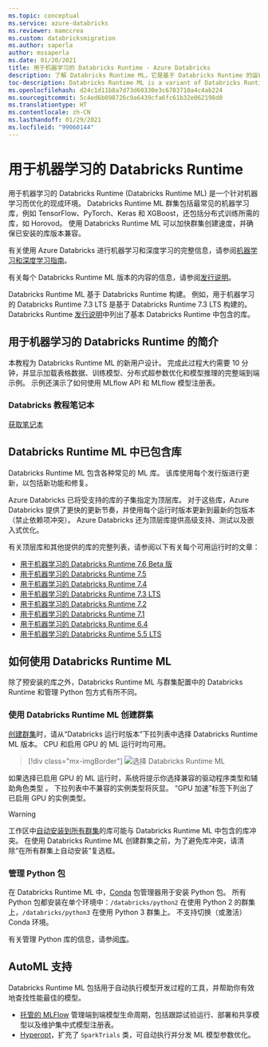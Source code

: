 ```yaml
---
ms.topic: conceptual
ms.service: azure-databricks
ms.reviewer: mamccrea
ms.custom: databricksmigration
ms.author: saperla
author: mssaperla
ms.date: 01/20/2021
title: 用于机器学习的 Databricks Runtime - Azure Databricks
description: 了解 Databricks Runtime ML，它是基于 Databricks Runtime 的运行时，为机器学习和数据科学提供随时可用的环境。
toc-description: Databricks Runtime ML is a variant of Databricks Runtime that adds multiple popular machine learning libraries, including TensorFlow, Keras, PyTorch, and XGBoost.
ms.openlocfilehash: d24c1d11b8a7d73d60330e3c6783710a4c4ab224
ms.sourcegitcommit: 5c4ed6b098726c9a6439cfa6fc61b32e062198d0
ms.translationtype: HT
ms.contentlocale: zh-CN
ms.lasthandoff: 01/29/2021
ms.locfileid: "99060144"
---
```

# <a name="databricks-runtime-for-machine-learning"></a><a id="databricks-runtime-for-machine-learning"> </a><a id="mlruntime"> </a>用于机器学习的 Databricks Runtime

用于机器学习的 Databricks Runtime (Databricks Runtime ML) 是一个针对机器学习而优化的现成环境。 Databricks Runtime ML 群集包括最常见的机器学习库，例如 TensorFlow、PyTorch、Keras 和 XGBoost，还包括分布式训练所需的库，如 Horovod。 使用 Databricks Runtime ML 可以加快群集创建速度，并确保已安装的库版本兼容。

有关使用 Azure Databricks 进行机器学习和深度学习的完整信息，请参阅[机器学习和深度学习指南](../applications/machine-learning/index.md)。

有关每个 Databricks Runtime ML 版本的内容的信息，请参阅[发行说明](../release-notes/runtime/releases.md)。

Databricks Runtime ML 基于 Databricks Runtime 构建。 例如，用于机器学习的 Databricks Runtime 7.3 LTS 是基于 Databricks Runtime 7.3 LTS 构建的。
Databricks Runtime [发行说明](../release-notes/runtime/releases.md)中列出了基本 Databricks Runtime 中包含的库。

## <a name="introduction-to-databricks-runtime-for-machine-learning"></a><a id="introduction-to-databricks-runtime-for-machine-learning"> </a><a id="mlversions"> </a>用于机器学习的 Databricks Runtime 的简介

本教程为 Databricks Runtime ML 的新用户设计。 完成此过程大约需要 10 分钟，并显示加载表格数据、训练模型、分布式超参数优化和模型推理的完整端到端示例。 示例还演示了如何使用 MLflow API 和 MLflow 模型注册表。

### <a name="databricks-tutorial-notebook"></a>Databricks 教程笔记本

[获取笔记本](../_static/notebooks/mlflow/mlflow-end-to-end-example-azure.html)

## <a name="libraries-included-in-databricks-runtime-ml"></a><a id="libraries-included-in-databricks-runtime-ml"> </a><a id="mllibraries"> </a>Databricks Runtime ML 中已包含库

Databricks Runtime ML 包含各种常见的 ML 库。 该库使用每个发行版进行更新，以包括新功能和修复。

Azure Databricks 已将受支持的库的子集指定为顶层库。 对于这些库，Azure Databricks 提供了更快的更新节奏，并使用每个运行时版本更新到最新的包版本（禁止依赖项冲突）。 Azure Databricks 还为顶层库提供高级支持、测试以及嵌入式优化。

有关顶层库和其他提供的库的完整列表，请参阅以下有关每个可用运行时的文章：

* [用于机器学习的 Databricks Runtime 7.6 Beta 版](../release-notes/runtime/7.6ml.md)
* [用于机器学习的 Databricks Runtime 7.5](../release-notes/runtime/7.5ml.md)
* [用于机器学习的 Databricks Runtime 7.4](../release-notes/runtime/7.4ml.md)
* [用于机器学习的 Databricks Runtime 7.3 LTS](../release-notes/runtime/7.3ml.md)
* [用于机器学习的 Databricks Runtime 7.2](../release-notes/runtime/7.2ml.md)
* [用于机器学习的 Databricks Runtime 7.1](../release-notes/runtime/7.1ml.md)
* [用于机器学习的 Databricks Runtime 6.4](../release-notes/runtime/6.4ml.md)
* [用于机器学习的 Databricks Runtime 5.5 LTS](../release-notes/runtime/5.5ml.md)

## <a name="how-to-use-databricks-runtime-ml"></a>如何使用 Databricks Runtime ML

除了预安装的库之外，Databricks Runtime ML 与群集配置中的 Databricks Runtime 和管理 Python 包方式有所不同。

### <a name="create-a-cluster-using-databricks-runtime-ml"></a>使用 Databricks Runtime ML 创建群集

[创建群集](../clusters/create.md#cluster-create)时，请从“Databricks 运行时版本”下拉列表中选择 Databricks Runtime ML 版本。 CPU 和启用 GPU 的 ML 运行时均可用。

> [!div class="mx-imgBorder"]
> ![选择 Databricks Runtime ML](../_static/images/clusters/mlruntime-dbr-dropdown.png)

如果选择已启用 GPU 的 ML 运行时，系统将提示你选择兼容的驱动程序类型和辅助角色类型 。 下拉列表中不兼容的实例类型将灰显。 “GPU 加速”标签下列出了已启用 GPU 的实例类型。

> [!WARNING]
>
> 工作区中[自动安装到所有群集](../libraries/cluster-libraries.md#install-libraries)的库可能与 Databricks Runtime ML 中包含的库冲突。 在使用 Databricks Runtime ML 创建群集之前，为了避免库冲突，请清除“在所有群集上自动安装”复选框。

### <a name="manage-python-packages"></a><a id="conda-pkg"> </a><a id="manage-python-packages"> </a>管理 Python 包

在 Databricks Runtime ML 中，[Conda](https://conda.io/docs/) 包管理器用于安装 Python 包。 所有 Python 包都安装在单个环境中：`/databricks/python2` 在使用 Python 2 的群集上，`/databricks/python3` 在使用 Python 3 群集上。 不支持切换（或激活）Conda 环境。

有关管理 Python 库的信息，请参阅[库](../libraries/index.md)。

## <a name="automl-support"></a>AutoML 支持

Databricks Runtime ML 包括用于自动执行模型开发过程的工具，并帮助你有效地查找性能最佳的模型。

* [托管的 MLFlow](../applications/mlflow/index.md) 管理端到端模型生命周期，包括跟踪试验运行、部署和共享模型以及维护集中式模型注册表。
* [Hyperopt](../applications/machine-learning/automl-hyperparam-tuning/index.md#hyperopt-overview)，扩充了 `SparkTrials` 类，可自动执行并分发 ML 模型参数优化。